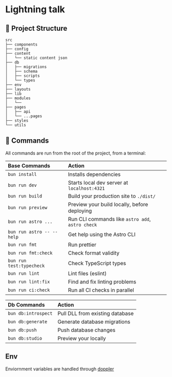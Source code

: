 # Lightning talk 

## 🚀 Project Structure

```text
src
├── components
├── config
├── content
│   └── static content json
├── db
│   ├── migrations
│   ├── schema
│   ├── scripts
│   └── types
├── env
├── layouts
├── lib 
├── modules
│   └── 
├── pages
│   ├── api
│   └── ...pages
├── styles
└── utils
```

## 🧞 Commands

All commands are run from the root of the project, from a terminal:

| Base Commands             | Action                                           |
| :------------------------ | :----------------------------------------------- |
| `bun install`             | Installs dependencies                            |
| `bun run dev`             | Starts local dev server at `localhost:4321`      |
| `bun run build`           | Build your production site to `./dist/`          |
| `bun run preview`         | Preview your build locally, before deploying     |
| `bun run astro ...`       | Run CLI commands like `astro add`, `astro check` |
| `bun run astro -- --help` | Get help using the Astro CLI                     |
| `bun run fmt`             | Run prettier                                     |
| `bun run fmt:check`       | Check format validity                            |
| `bun run test:typecheck`  | Check TypeScript types                           |
| `bun run lint`            | Lint files (eslint)                              |
| `bun run lint:fix`        | Find and fix linting problems                    |
| `bun run ci:check`        | Run all CI checks in parallel                    |


| Db Commands               | Action                                           |
| :------------------------ | :----------------------------------------------- |
| `bun db:introspect`       | Pull DLL from existing database                  |
| `bun db:generate`         | Generate database migrations                     |
| `bun db:push`             | Push database changes                            |
| `bun db:studio`           | Preview your locally                             |


## Env
Enviornment variables are handled through [doppler](https://www.doppler.com/)

